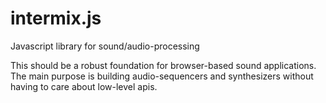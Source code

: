 # intermix.js
Javascript library for sound/audio-processing

This should be a robust foundation for browser-based sound applications.
The main purpose is building audio-sequencers and synthesizers without having to care about low-level apis.

